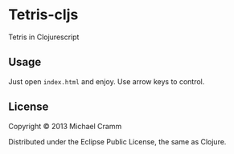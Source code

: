 # Tetris-cljs

Tetris in Clojurescript

## Usage

Just open `index.html` and enjoy. Use arrow keys to control.

## License

Copyright © 2013 Michael Cramm

Distributed under the Eclipse Public License, the same as Clojure.
